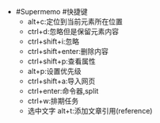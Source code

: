 - #Supermemo #快捷键
    - alt+c:定位到当前元素所在位置
    - ctrl+d:忽略但是保留元素内容
    - ctrl+shift+i:忽略
    - ctrl+shift+enter:删除内容
    - ctrl+shift+p:查看属性
    - alt+p:设置优先级
    - ctrl+shift+a:导入网页
    - ctrl+enter:命令器,split
    - ctrl+w:排期任务
    - 选中文字 alt+t:添加文章引用(reference)

